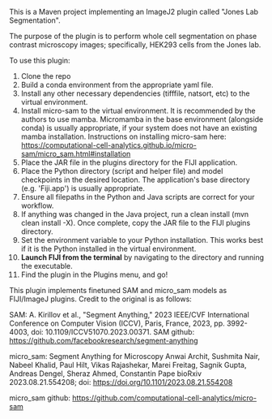 This is a Maven project implementing an ImageJ2 plugin called "Jones Lab Segmentation".

The purpose of the plugin is to perform whole cell segmentation on phase contrast microscopy images; specifically, HEK293 cells from the Jones lab.

To use this plugin:
1. Clone the repo
2. Build a conda environment from the appropriate yaml file.
3. Install any other necessary dependencies (tifffile, natsort, etc) to the virtual environment.
4. Install micro-sam to the virtual environment. It is recommended by the authors to use mamba. Micromamba in the base environment (alongside conda) is usually appropriate, if your system does not have an existing mamba installation. Instructions on installing micro-sam here: https://computational-cell-analytics.github.io/micro-sam/micro_sam.html#installation
5. Place the JAR file in the plugins directory for the FIJI application.
6. Place the Python directory (script and helper file) and model checkpoints in the desired location. The application's base directory (e.g. 'Fiji.app') is usually appropriate.
7. Ensure all filepaths in the Python and Java scripts are correct for your workflow.
8. If anything was changed in the Java project, run a clean install (mvn clean install -X). Once complete, copy the JAR file to the FIJI plugins directory.
9. Set the environment variable to your Python installation. This works best if it is the Python installed in the virtual environment.
10. **Launch FIJI from the terminal** by navigating to the directory and running the executable.
11. Find the plugin in the Plugins menu, and go!


This plugin implements finetuned SAM and micro_sam models as FIJI/ImageJ plugins. Credit to the original is as follows:

SAM: A. Kirillov et al., "Segment Anything," 2023 IEEE/CVF International Conference on Computer Vision (ICCV), Paris, France, 2023, pp. 3992-4003, doi: 10.1109/ICCV51070.2023.00371.
SAM github: https://github.com/facebookresearch/segment-anything

micro_sam: Segment Anything for Microscopy
Anwai Archit, Sushmita Nair, Nabeel Khalid, Paul Hilt, Vikas Rajashekar, Marei Freitag, Sagnik Gupta, Andreas Dengel, Sheraz Ahmed, Constantin Pape
bioRxiv 2023.08.21.554208; doi: https://doi.org/10.1101/2023.08.21.554208

micro_sam github: https://github.com/computational-cell-analytics/micro-sam
